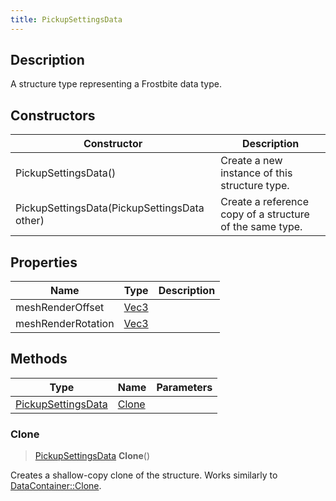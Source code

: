 ```yaml
---
title: PickupSettingsData
---
```

## Description

A structure type representing a Frostbite data type.

## Constructors

| Constructor                                  | Description                                              |
| -------------------------------------------- | -------------------------------------------------------- |
| PickupSettingsData()                         | Create a new instance of this structure type.            |
| PickupSettingsData(PickupSettingsData other) | Create a reference copy of a structure of the same type. |

## Properties

| Name               | Type                              | Description |
| ------------------ | --------------------------------- | ----------- |
| meshRenderOffset   | [Vec3](/vext/ref/shared/class/Vec3) |             |
| meshRenderRotation | [Vec3](/vext/ref/shared/class/Vec3) |             |

## Methods

| Type                                     | Name            | Parameters |
| ---------------------------------------- | --------------- | ---------- |
| [PickupSettingsData](PickupSettingsData) | [Clone](#clone) |            |

### Clone

> [PickupSettingsData](PickupSettingsData) **Clone**()

Creates a shallow-copy clone of the structure. Works similarly to [DataContainer::Clone](/vext/ref/shared/class/datacontainer#clone).
